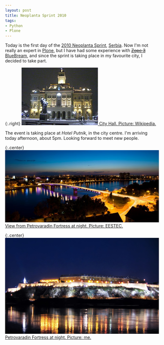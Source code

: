 ```yaml
---
layout: post
title: Neoplanta Sprint 2010
tags:
- Python
- Plone
---
```


Today is the first day of the [2010 Neoplanta Sprint][2], [Serbia][3]. Now I'm
not really an expert in [Plone][4], but I have had some experience with
[<del>Zope 3</del>][5] [<ins>BlueBream</ins>][6], and since the sprint is
taking place in my favourite city, I decided to take part.

[1]: http://www.coactivate.org/projects/neoplanta-sprint
[2]: https://en.wikipedia.org/wiki/Novi_Sad
[3]: https://en.wikipedia.org/wiki/Serbia
[4]: https://plone.org/
[5]: http://www.zope.org/the-world-of-zope
[6]: http://bluebream.zope.org/


{:.right}
[![City Hall](/images/2010/novi-sad-city-hall.jpg)
City Hall. Picture: Wikipedia.
][7]

[7]: http://en.wikipedia.org/wiki/File:NoviSadCityHall.jpg

The event is taking place at *Hotel Putnik*, in the city centre. I'm arriving
today afternoon, about 5pm. Looking forward to meet new people.

{:.center}
[![Novi Sad at night](/images/2010/novi-sad-at-night.jpg)
View from Petrovaradin Fortress at night. Picture: EESTEC.
][8]

[8]: http://eestec.net/news-and-offers/ecm-2010-in-general

{:.center}
[![Petrovaradin Fortress at night](/images/2010/tvrdjava-at-night-small.jpg)
Petrovaradin Fortress at night. Picture: me.
][9]

[9]: /images/2010/tvrdjava-at-night.jpg
